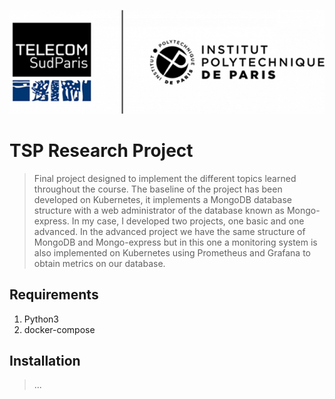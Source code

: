<p align="center">
<img src=assets/tsp-ipparis.png>
</p>

# TSP Research Project
> Final project designed to implement the different topics learned throughout the course. The baseline of the project has been developed on Kubernetes, it implements a MongoDB database structure with a web administrator of the database known as Mongo-express. In my case, I developed two projects, one basic and one advanced. In the advanced project we have the same structure of MongoDB and Mongo-express but in this one a monitoring system is also implemented on Kubernetes using Prometheus and Grafana to obtain metrics on our database.
## Requirements
1. Python3
2. docker-compose

## Installation
> ...